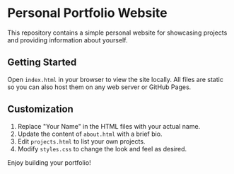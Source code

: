 # Personal Portfolio Website

This repository contains a simple personal website for showcasing projects and providing information about yourself.

## Getting Started

Open `index.html` in your browser to view the site locally. All files are static so you can also host them on any web server or GitHub Pages.

## Customization

1. Replace "Your Name" in the HTML files with your actual name.
2. Update the content of `about.html` with a brief bio.
3. Edit `projects.html` to list your own projects.
4. Modify `styles.css` to change the look and feel as desired.

Enjoy building your portfolio!
